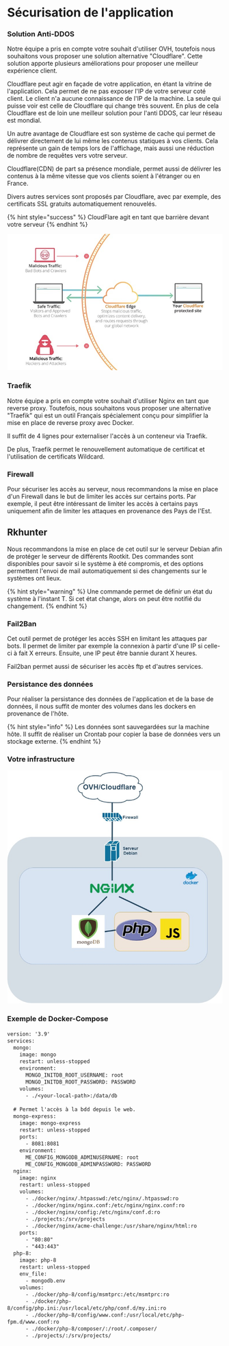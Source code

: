 # Sécurisation de l'application

### Solution Anti-DDOS

Notre équipe a pris en compte votre souhait d'utiliser OVH, toutefois nous souhaitons vous proposer une solution alternative "Cloudflare". Cette solution apporte plusieurs améliorations pour proposer une meilleur expérience client.

Cloudflare peut agir en façade de votre application, en étant la vitrine de l'application. Cela permet de ne pas exposer l'IP de votre serveur coté client. Le client n'a aucune connaissance de l'IP de la machine. La seule qui puisse voir est celle de Cloudflare qui change très souvent. En plus de cela Cloudflare est de loin une meilleur solution pour l'anti DDOS, car leur réseau est mondial.

Un autre avantage de Cloudflare est son système de cache qui permet de délivrer directement de lui même les contenus statiques à vos clients. Cela représente un gain de temps lors de l'affichage, mais aussi une réduction de nombre de requêtes vers votre serveur.

Cloudflare\(CDN\) de part sa présence mondiale, permet aussi de délivrer les contenus à la même vitesse que vos clients soient à l'étranger ou en France.

Divers autres services sont proposés par Cloudflare, avec par exemple, des certificats SSL gratuits automatiquement renouvelés.

{% hint style="success" %}
CloudFlare agit en tant que barrière devant votre serveur
{% endhint %}



![Protection Cloudflare](../.gitbook/assets/image%20%289%29.png)

### Traefik

Notre équipe a pris en compte votre souhait d'utiliser Nginx en tant que reverse proxy. Toutefois, nous souhaitons vous proposer une alternative "Traefik" qui est un outil Français spécialement conçu pour simplifier la mise en place de reverse proxy avec Docker.

Il suffit de 4 lignes pour externaliser l'accès à un conteneur via Traefik.

De plus, Traefik permet le renouvellement automatique de certificat et l'utilisation de certificats Wildcard.

### Firewall

Pour sécuriser les accès au serveur, nous recommandons la mise en place d'un Firewall dans le but de limiter les accès sur certains ports. Par exemple, il peut être intéressant de limiter les accès à certains pays uniquement afin de limiter les attaques en provenance des Pays de l'Est.

## Rkhunter

Nous recommandons la mise en place de cet outil sur le serveur Debian afin de protéger le serveur de différents Rootkit. Des commandes sont disponibles pour savoir si le système à été compromis, et des options permettent l'envoi de mail automatiquement si des changements sur le systèmes ont lieux.

{% hint style="warning" %}
Une commande permet de définir un état du système à l'instant T. Si cet état change, alors on peut être notifié du changement.
{% endhint %}

### Fail2Ban

Cet outil permet de protéger les accès SSH en limitant les attaques par bots. Il permet de limiter par exemple la connexion à partir d'une IP si celle-ci à fait X erreurs. Ensuite, une IP peut être bannie durant X heures.

Fail2ban permet aussi de sécuriser les accès ftp et d'autres services.

### Persistance des données

Pour réaliser la persistance des données de l'application et de la base de données, il nous suffit de monter des volumes dans les dockers en provenance de l'hôte.

{% hint style="info" %}
Les données sont sauvegardées sur la machine hôte. Il suffit de réaliser un Crontab pour copier la base de données vers un stockage externe.
{% endhint %}

### Votre infrastructure

![](../.gitbook/assets/sciado-schema-1-.jpg)

### Exemple de Docker-Compose

```text
version: '3.9'
services:
  mongo:
    image: mongo
    restart: unless-stopped
    environment:
      MONGO_INITDB_ROOT_USERNAME: root
      MONGO_INITDB_ROOT_PASSWORD: PASSWORD
    volumes:
      - ./<your-local-path>:/data/db
      
  # Permet l'accès à la bdd depuis le web.
  mongo-express:
    image: mongo-express
    restart: unless-stopped
    ports:
      - 8081:8081
    environment:
      ME_CONFIG_MONGODB_ADMINUSERNAME: root
      ME_CONFIG_MONGODB_ADMINPASSWORD: PASSWORD
  nginx:
    image: nginx
    restart: unless-stopped
    volumes:
      - ./docker/nginx/.htpasswd:/etc/nginx/.htpasswd:ro
      - ./docker/nginx/nginx.conf:/etc/nginx/nginx.conf:ro
      - ./docker/nginx/config:/etc/nginx/conf.d:ro
      - ./projects:/srv/projects
      - ./docker/nginx/acme-challenge:/usr/share/nginx/html:ro
    ports:
      - "80:80"
      - "443:443"
  php-8:
    image: php-8
    restart: unless-stopped
    env_file:
      - mongodb.env
    volumes:
      - ./docker/php-8/config/msmtprc:/etc/msmtprc:ro
      - ./docker/php-8/config/php.ini:/usr/local/etc/php/conf.d/my.ini:ro
      - ./docker/php-8/config/www.conf:/usr/local/etc/php-fpm.d/www.conf:ro
      - ./docker/php-8/composer/:/root/.composer/
      - ./projects/:/srv/projects/
```

